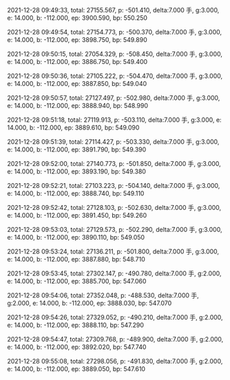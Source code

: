 2021-12-28 09:49:33, total: 27155.567, p: -501.410, delta:7.000 手, g:3.000, e: 14.000, b: -112.000, ep: 3900.590, bp: 550.250

2021-12-28 09:49:54, total: 27154.773, p: -500.370, delta:7.000 手, g:3.000, e: 14.000, b: -112.000, ep: 3898.750, bp: 549.890

2021-12-28 09:50:15, total: 27054.329, p: -508.450, delta:7.000 手, g:3.000, e: 14.000, b: -112.000, ep: 3886.750, bp: 549.400

2021-12-28 09:50:36, total: 27105.222, p: -504.470, delta:7.000 手, g:3.000, e: 14.000, b: -112.000, ep: 3887.850, bp: 549.040

2021-12-28 09:50:57, total: 27127.497, p: -502.980, delta:7.000 手, g:3.000, e: 14.000, b: -112.000, ep: 3888.940, bp: 548.990

2021-12-28 09:51:18, total: 27119.913, p: -503.110, delta:7.000 手, g:3.000, e: 14.000, b: -112.000, ep: 3889.610, bp: 549.090

2021-12-28 09:51:39, total: 27114.427, p: -503.330, delta:7.000 手, g:3.000, e: 14.000, b: -112.000, ep: 3891.790, bp: 549.390

2021-12-28 09:52:00, total: 27140.773, p: -501.850, delta:7.000 手, g:3.000, e: 14.000, b: -112.000, ep: 3893.190, bp: 549.380

2021-12-28 09:52:21, total: 27103.223, p: -504.140, delta:7.000 手, g:3.000, e: 14.000, b: -112.000, ep: 3888.740, bp: 549.110

2021-12-28 09:52:42, total: 27128.103, p: -502.630, delta:7.000 手, g:3.000, e: 14.000, b: -112.000, ep: 3891.450, bp: 549.260

2021-12-28 09:53:03, total: 27129.573, p: -502.290, delta:7.000 手, g:3.000, e: 14.000, b: -112.000, ep: 3890.110, bp: 549.050

2021-12-28 09:53:24, total: 27136.211, p: -501.800, delta:7.000 手, g:3.000, e: 14.000, b: -112.000, ep: 3887.880, bp: 548.710

2021-12-28 09:53:45, total: 27302.147, p: -490.780, delta:7.000 手, g:2.000, e: 14.000, b: -112.000, ep: 3885.700, bp: 547.060

2021-12-28 09:54:06, total: 27352.048, p: -488.530, delta:7.000 手, g:2.000, e: 14.000, b: -112.000, ep: 3888.030, bp: 547.070

2021-12-28 09:54:26, total: 27329.052, p: -490.210, delta:7.000 手, g:2.000, e: 14.000, b: -112.000, ep: 3888.110, bp: 547.290

2021-12-28 09:54:47, total: 27309.768, p: -489.900, delta:7.000 手, g:2.000, e: 14.000, b: -112.000, ep: 3892.020, bp: 547.740

2021-12-28 09:55:08, total: 27298.056, p: -491.830, delta:7.000 手, g:2.000, e: 14.000, b: -112.000, ep: 3889.050, bp: 547.610